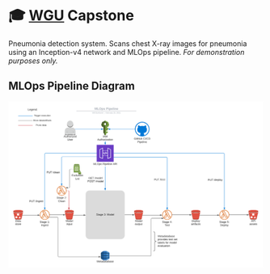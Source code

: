 # 🎓 [WGU](https://www.wgu.edu/) Capstone
Pneumonia detection system. Scans chest X-ray images for pneumonia using an Inception-v4 network and MLOps pipeline. *For demonstration purposes only.*

## MLOps Pipeline Diagram
<p align="center">
  <img src="https://raw.githubusercontent.com/wburklund/wgu-capstone/master/images/MLOps_Pipeline.png">
</p>
